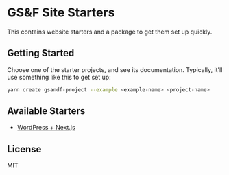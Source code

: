 # GS&F Site Starters

This contains website starters and a package to get them set up quickly.

## Getting Started

Choose one of the starter projects, and see its documentation. Typically, it'll
use something like this to get set up:

```bash
yarn create gsandf-project --example <example-name> <project-name>
```

## Available Starters

- [WordPress + Next.js](./examples/wordpress-next/)

## License

MIT
